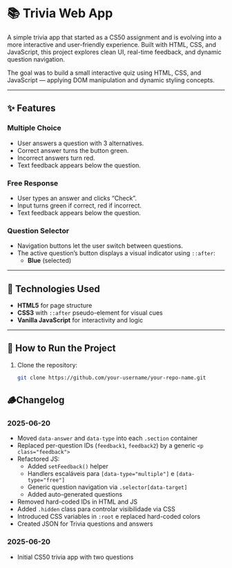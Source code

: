 # 📚 Trivia Web App

A simple trivia app that started as a CS50 assignment and is evolving into a more interactive and user-friendly experience. Built with HTML, CSS, and JavaScript, this project explores clean UI, real-time feedback, and dynamic question navigation.

The goal was to build a small interactive quiz using HTML, CSS, and JavaScript — applying DOM manipulation and dynamic styling concepts.

---

## ✨ Features

### Multiple Choice
- User answers a question with 3 alternatives.
- Correct answer turns the button green.
- Incorrect answers turn red.
- Text feedback appears below the question.

### Free Response
- User types an answer and clicks “Check”.
- Input turns green if correct, red if incorrect.
- Text feedback appears below the question.

### Question Selector
- Navigation buttons let the user switch between questions.
- The active question’s button displays a visual indicator using `::after`:
  - **Blue** (selected)

---

## 🧠 Technologies Used

- **HTML5** for page structure  
- **CSS3** with `::after` pseudo-element for visual cues  
- **Vanilla JavaScript** for interactivity and logic  

---

## 🚀 How to Run the Project

1. Clone the repository:
   ```bash
   git clone https://github.com/your-username/your-repo-name.git


## 🪵Changelog

### 2025-06-20 
- Moved `data-answer` and `data-type` into each `.section` container  
- Replaced per-question IDs (`feedback1`, `feedback2`) by a generic `<p class="feedback">`  
- Refactored JS:  
  - Added `setFeedback()` helper  
  - Handlers escaláveis para `[data-type="multiple"]` e `[data-type="free"]`  
  - Generic question navigation via `.selector[data-target]` 
  - Added auto-generated questions 
- Removed hard-coded IDs in HTML and JS  
- Added `.hidden` class para controlar visibilidade via CSS  
- Introduced CSS variables in `:root` e replaced hard-coded colors
- Created JSON for Trivia questions and answers

### 2025-06-20 
- Initial CS50 trivia app with two questions